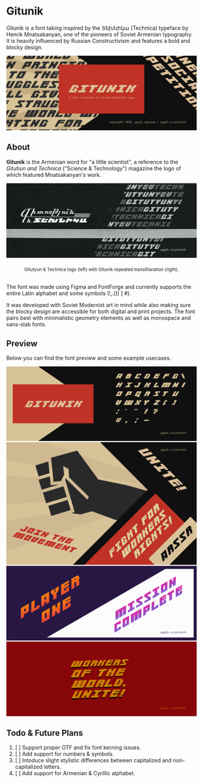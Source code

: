 # Gitunik 
Gitunik is a font taking inspired by the Տեխնիկա (Technica) typeface by Henrik Mnatsakanyan, one of the pioneers of Soviet Armenian typography. It is heavily influenced by Russian Constructivism and features a bold and blocky design.

![alt text](preview/cover.jpg "Gitunik Project Cover")

## About
**Gitunik** is the Armenian word for "a little scientist", a reference to the *Gitutiun and Technica* ("Science & Technology") magazine the logo of which featured Mnatsakanyan's work. 

![alt text](preview/gitutyun.jpg "Gitutyun & Technica (left)")
<center><sub gn="center">Gitutyun & Technica logo (left) with Gitunik repeated transilitaration (right).</sub></center>
<br>
<p>The font was made using Figma and FontForge and currently supports the entire Latin alphabet and some symbols (!,.()[ ] #).</p>
<p>It was developed with Soviet Modernist art in mind while also making sure the blocky design are accessible for both digital and print projects. The font pairs best with minimalistic geometry elements as well as monospace and sans-slab fonts.  </p>


## Preview
Below you can find the font preview and some example usecases.

![alt text](preview/font.jpg "Font preview")
![alt text](preview/propoganda.jpg "Propoganda poster example")
![alt text](preview/retro.jpg "Retro style example")
![alt text](preview/unite.jpg "Centered repeated text example")

## Todo & Future Plans
1. [ ] Support proper OTF and fix font kerning issues.
2. [ ] Add support for numbers & symbols.
3. [ ] Intoduce slight stylistic differences between capitalized and non-capitalized letters.
4. [ ] Add support for Armenian & Cyrillic alphabet.